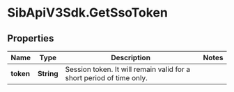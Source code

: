 # SibApiV3Sdk.GetSsoToken

## Properties
Name | Type | Description | Notes
------------ | ------------- | ------------- | -------------
**token** | **String** | Session token. It will remain valid for a short period of time only. | 


